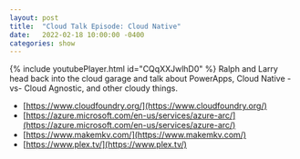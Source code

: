 ```yaml
---
layout: post
title:  "Cloud Talk Episode: Cloud Native"
date:   2022-02-18 10:00:00 -0400
categories: show
--- 
```

{% include youtubePlayer.html id="CQqXXJwlhD0" %} 
Ralph and Larry head back into the cloud garage and talk about PowerApps, Cloud Native -vs- Cloud Agnostic, and other cloudy things.

- [https://www.cloudfoundry.org/](https://www.cloudfoundry.org/)
- [https://azure.microsoft.com/en-us/services/azure-arc/](https://azure.microsoft.com/en-us/services/azure-arc/)
- [https://www.makemkv.com/](https://www.makemkv.com/)
- [https://www.plex.tv/](https://www.plex.tv/)